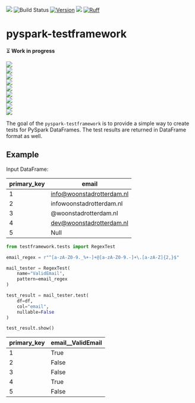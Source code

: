 ![](https://img.shields.io/pypi/pyversions/pyspark-testframework)
![Build Status](https://github.com/woonstadrotterdam/pyspark-testframework/actions/workflows/cicd.yml/badge.svg)
[![Version](https://img.shields.io/pypi/v/pyspark-testframework)](https://pypi.org/project/pyspark-testframework/)
![](https://img.shields.io/github/license/woonstadrotterdam/pyspark-testframework)
[![Ruff](https://img.shields.io/endpoint?url=https://raw.githubusercontent.com/astral-sh/ruff/main/assets/badge/v2.json)](https://github.com/astral-sh/ruff)

# pyspark-testframework

⏳ **Work in progress**

![](https://progress-bar.dev/100/?title=RegexTest&width=120)  
![](https://progress-bar.dev/100/?title=IsInteger&width=120)  
![](https://progress-bar.dev/100/?title=ValidIntegerRange&width=72)  
![](https://progress-bar.dev/50/?title=ValidEmail&width=113)  
![](https://progress-bar.dev/0/?title=ContainsValue&width=95)  
![](https://progress-bar.dev/0/?title=ValidFloatRange&width=83)  
![](https://progress-bar.dev/0/?title=ValidCategory&width=95)  
![](https://progress-bar.dev/0/?title=CorrectValue&width=102)  
![](<https://progress-bar.dev/0/?title=(...)&width=145>)

The goal of the `pyspark-testframework` is to provide a simple way to create tests for PySpark DataFrames. The test results are returned in DataFrame format as well.

## Example

Input DataFrame:

| primary_key | email                     |
| ----------- | ------------------------- |
| 1           | info@woonstadrotterdam.nl |
| 2           | infowoonstadrotterdam.nl  |
| 3           | @woonstadrotterdam.nl     |
| 4           | dev@woonstadrotterdam.nl  |
| 5           | Null                      |

```python
from testframework.tests import RegexTest

email_regex = r"^[a-zA-Z0-9._%+-]+@[a-zA-Z0-9.-]+\.[a-zA-Z]{2,}$"

mail_tester = RegexTest(
    name="ValidEmail",
    pattern=email_regex
)

test_result = mail_tester.test(
    df=df,
    col="email",
    nullable=False
)

test_result.show()
```

| primary_key | email\_\_ValidEmail |
| ----------- | ------------------- |
| 1           | True                |
| 2           | False               |
| 3           | False               |
| 4           | True                |
| 5           | False               |
